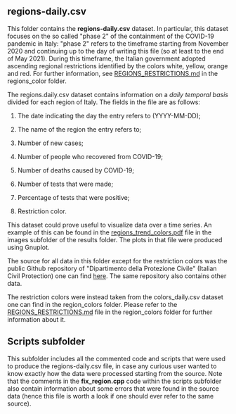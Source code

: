 ## regions-daily.csv
This folder contains the **regions-daily.csv** dataset. In particular, this dataset focuses on the so called "phase 2" of the containment of the COVID-19 pandemic in Italy: "phase 2" refers to the timeframe starting from November 2020 and continuing up to the day of writing this file (so at least to the end of May 2021). During this timeframe, the Italian government adopted ascending regional restrictions identified by the colors white, yellow, orange and red. For further information, see [REGIONS_RESTRICTIONS.md](https://github.com/nicolezatta/covid19-phase2-data-Italy/tree/main/region_colors/REGIONS_RESTRICTIONS.md) in the regions_color folder.

The regions.daily.csv dataset contains information on a _daily temporal basis_ divided for each region of Italy. The fields in the file are as follows:

1. The date indicating the day the entry refers to (YYYY-MM-DD);

2. The name of the region the entry refers to;

3. Number of new cases;

4. Number of people who recovered from COVID-19;

5. Number of deaths caused by COVID-19;

6. Number of tests that were made;

7. Percentage of tests that were positive;

8. Restriction color.

This dataset could prove useful to visualize data over a time series. An example of this can be found in the [regions_trend_colors.pdf](https://github.com/nicolezatta/covid19-phase2-data-Italy/tree/main/results/images/regions_trend_colors.pdf) file in the images subfolder of the results folder. The plots in that file were produced using Gnuplot.

The source for all data in this folder except for the restriction colors was the public Github repository of "Dipartimento della Protezione Civile" (Italian Civil Protection) one can find [here](https://github.com/pcm-dpc/COVID-19/tree/master/dati-regioni). The same repository also contains other data.

The restriction colors were instead taken from the colors\_daily.csv dataset one can find in the region\_colors folder. Please refer to the [REGIONS_RESTRICTIONS.md](https://github.com/nicolezatta/covid19-phase2-data-Italy/tree/main/region_colors/REGIONS_RESTRICTIONS.md) file in the region\_colors folder for further information about it.

## Scripts subfolder
This subfolder includes all the commented code and scripts that were used to produce the regions-daily.csv file, in case any curious user wanted to know exactly how the data were processed starting from the source. Note that the comments in the **fix_region.cpp** code within the scripts subfolder also contain information about some errors that were found in the source data (hence this file is worth a look if one should ever refer to the same source).
